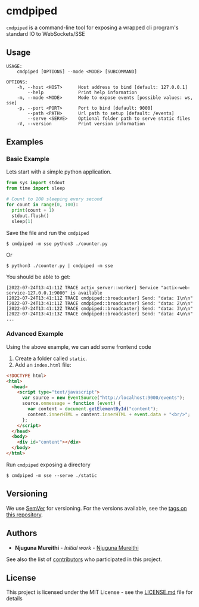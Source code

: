 # cmdpiped

`cmdpiped` is a command-line tool for exposing a wrapped cli program's standard IO to WebSockets/SSE

## Usage

```
USAGE:
    cmdpiped [OPTIONS] --mode <MODE> [SUBCOMMAND]

OPTIONS:
    -h, --host <HOST>      Host address to bind [default: 127.0.0.1]
        --help             Print help information
    -m, --mode <MODE>      Mode to expose events [possible values: ws, sse]
    -p, --port <PORT>      Port to bind [default: 9000]
        --path <PATH>      Url path to setup [default: /events]
        --serve <SERVE>    Optional folder path to serve static files
    -V, --version          Print version information
```

## Examples

### Basic Example

Lets start with a simple python application.

```py
from sys import stdout
from time import sleep

# Count to 100 sleeping every second
for count in range(0, 100):
  print(count + 1)
  stdout.flush()
  sleep(1)
```

Save the file and run the `cmdpiped`

```
$ cmdpiped -m sse python3 ./counter.py
```

Or

```
$ python3 ./counter.py | cmdpiped -m sse
```

You should be able to get:

```
[2022-07-24T13:41:11Z TRACE actix_server::worker] Service "actix-web-service-127.0.0.1:9000" is available
[2022-07-24T13:41:11Z TRACE cmdpiped::broadcaster] Send: "data: 1\n\n"
[2022-07-24T13:41:11Z TRACE cmdpiped::broadcaster] Send: "data: 2\n\n"
[2022-07-24T13:41:12Z TRACE cmdpiped::broadcaster] Send: "data: 3\n\n"
[2022-07-24T13:41:13Z TRACE cmdpiped::broadcaster] Send: "data: 4\n\n"
...
```

### Advanced Example

Using the above example, we can add some frontend code

1. Create a folder called `static`.
2. Add an `index.html` file:

```html
<!DOCTYPE html>
<html>
  <head>
    <script type="text/javascript">
      var source = new EventSource("http://localhost:9000/events");
      source.onmessage = function (event) {
        var content = document.getElementById("content");
        content.innerHTML = content.innerHTML + event.data + "<br/>";
      };
    </script>
  </head>
  <body>
    <div id="content"></div>
  </body>
</html>
```

Run `cmdpiped` exposing a directory

```
$ cmdpiped -m sse --serve ./static
```

## Versioning

We use [SemVer](http://semver.org/) for versioning. For the versions available, see the [tags on this repository](https://github.com/geofmureithi/cmdpiped/tags).

## Authors

- **Njuguna Mureithi** - _Initial work_ - [Njuguna Mureithi](https://github.com/geofmureithi)

See also the list of [contributors](https://github.com/geofmureithi/cmdpiped/contributors) who participated in this project.

## License

This project is licensed under the MIT License - see the [LICENSE.md](LICENSE.md) file for details
